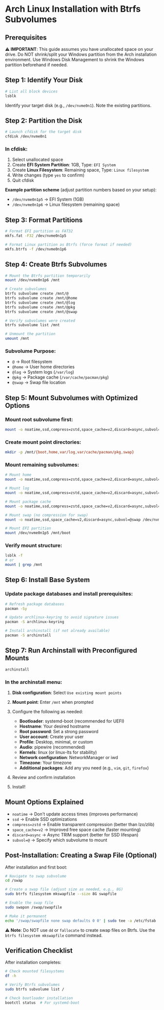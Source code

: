 # Arch Linux Installation with Btrfs Subvolumes

## Prerequisites

⚠️ **IMPORTANT**: This guide assumes you have unallocated space on your drive. Do NOT shrink/split your Windows partition from the Arch installation environment. Use Windows Disk Management to shrink the Windows partition beforehand if needed.

## Step 1: Identify Your Disk

```bash
# List all block devices
lsblk
```

Identify your target disk (e.g., `/dev/nvme0n1`). Note the existing partitions.

## Step 2: Partition the Disk

```bash
# Launch cfdisk for the target disk
cfdisk /dev/nvme0n1
```

### In cfdisk:

1. Select unallocated space
2. Create **EFI System Partition**: 1GB, Type: `EFI System`
3. Create **Linux Filesystem**: Remaining space, Type: `Linux filesystem`
4. Write changes (type `yes` to confirm)
5. Quit cfdisk

**Example partition scheme** (adjust partition numbers based on your setup):

-   `/dev/nvme0n1p5` → EFI System (1GB)
-   `/dev/nvme0n1p6` → Linux filesystem (remaining space)

## Step 3: Format Partitions

```bash
# Format EFI partition as FAT32
mkfs.fat -F32 /dev/nvme0n1p5

# Format Linux partition as Btrfs (force format if needed)
mkfs.btrfs -f /dev/nvme0n1p6
```

## Step 4: Create Btrfs Subvolumes

```bash
# Mount the Btrfs partition temporarily
mount /dev/nvme0n1p6 /mnt

# Create subvolumes
btrfs subvolume create /mnt/@
btrfs subvolume create /mnt/@home
btrfs subvolume create /mnt/@log
btrfs subvolume create /mnt/@pkg
btrfs subvolume create /mnt/@swap

# Verify subvolumes were created
btrfs subvolume list /mnt

# Unmount the partition
umount /mnt
```

### Subvolume Purpose:

-   `@` → Root filesystem
-   `@home` → User home directories
-   `@log` → System logs (`/var/log`)
-   `@pkg` → Package cache (`/var/cache/pacman/pkg`)
-   `@swap` → Swap file location

## Step 5: Mount Subvolumes with Optimized Options

### Mount root subvolume first:

```bash
mount -o noatime,ssd,compress=zstd,space_cache=v2,discard=async,subvol=@ /dev/nvme0n1p6 /mnt
```

### Create mount point directories:

```bash
mkdir -p /mnt/{boot,home,var/log,var/cache/pacman/pkg,swap}
```

### Mount remaining subvolumes:

```bash
# Mount home
mount -o noatime,ssd,compress=zstd,space_cache=v2,discard=async,subvol=@home /dev/nvme0n1p6 /mnt/home

# Mount log
mount -o noatime,ssd,compress=zstd,space_cache=v2,discard=async,subvol=@log /dev/nvme0n1p6 /mnt/var/log

# Mount package cache
mount -o noatime,ssd,compress=zstd,space_cache=v2,discard=async,subvol=@pkg /dev/nvme0n1p6 /mnt/var/cache/pacman/pkg

# Mount swap (no compression for swap)
mount -o noatime,ssd,space_cache=v2,discard=async,subvol=@swap /dev/nvme0n1p6 /mnt/swap

# Mount EFI partition
mount /dev/nvme0n1p5 /mnt/boot
```

### Verify mount structure:

```bash
lsblk -f
# or
mount | grep /mnt
```

## Step 6: Install Base System

### Update package databases and install prerequisites:

```bash
# Refresh package databases
pacman -Sy

# Update archlinux-keyring to avoid signature issues
pacman -S archlinux-keyring

# Install archinstall (if not already available)
pacman -S archinstall
```

## Step 7: Run Archinstall with Preconfigured Mounts

```bash
archinstall
```

### In the archinstall menu:

1. **Disk configuration**: Select `Use existing mount points`
2. **Mount point**: Enter `/mnt` when prompted
3. Configure the following as needed:

    - **Bootloader**: systemd-boot (recommended for UEFI)
    - **Hostname**: Your desired hostname
    - **Root password**: Set a strong password
    - **User account**: Create your user
    - **Profile**: Desktop, minimal, or custom
    - **Audio**: pipewire (recommended)
    - **Kernels**: linux (or linux-lts for stability)
    - **Network configuration**: NetworkManager or iwd
    - **Timezone**: Your timezone
    - **Additional packages**: Add any you need (e.g., `vim`, `git`, `firefox`)

4. Review and confirm installation
5. Install!

## Mount Options Explained

-   `noatime` → Don't update access times (improves performance)
-   `ssd` → Enable SSD optimizations
-   `compress=zstd` → Enable transparent compression (better than lzo/zlib)
-   `space_cache=v2` → Improved free space cache (faster mounting)
-   `discard=async` → Async TRIM support (better for SSD lifespan)
-   `subvol=@` → Specify which subvolume to mount

## Post-Installation: Creating a Swap File (Optional)

After installation and first boot:

```bash
# Navigate to swap subvolume
cd /swap

# Create a swap file (adjust size as needed, e.g., 8G)
sudo btrfs filesystem mkswapfile --size 8G swapfile

# Enable the swap file
sudo swapon /swap/swapfile

# Make it permanent
echo '/swap/swapfile none swap defaults 0 0' | sudo tee -a /etc/fstab
```

⚠️ **Note**: Do NOT use `dd` or `fallocate` to create swap files on Btrfs. Use the `btrfs filesystem mkswapfile` command instead.

## Verification Checklist

After installation completes:

```bash
# Check mounted filesystems
df -h

# Verify Btrfs subvolumes
sudo btrfs subvolume list /

# Check bootloader installation
bootctl status  # For systemd-boot
```
